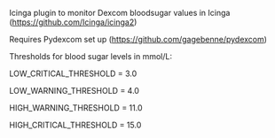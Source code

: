 Icinga plugin to monitor Dexcom bloodsugar values in Icinga (https://github.com/Icinga/icinga2)

Requires Pydexcom set up (https://github.com/gagebenne/pydexcom)

Thresholds for blood sugar levels in mmol/L:

  LOW_CRITICAL_THRESHOLD = 3.0
  
  LOW_WARNING_THRESHOLD = 4.0
  
  HIGH_WARNING_THRESHOLD = 11.0
  
  HIGH_CRITICAL_THRESHOLD = 15.0
